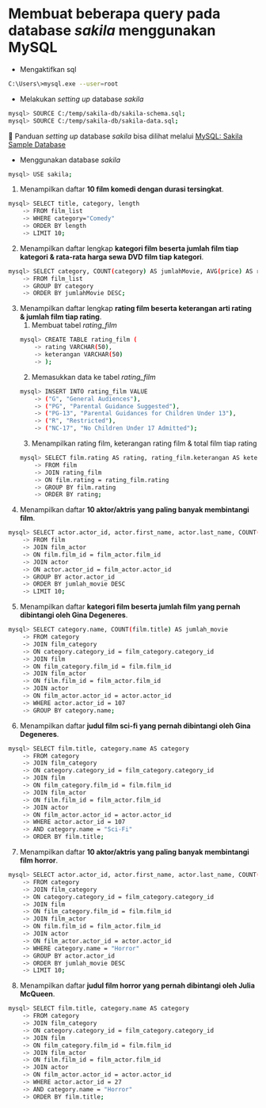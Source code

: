 # Membuat beberapa query pada database *sakila* menggunakan MySQL

- Mengaktifkan sql
```bash
C:\Users\>mysql.exe --user=root
```

- Melakukan *setting up* database *sakila*
```bash
mysql> SOURCE C:/temp/sakila-db/sakila-schema.sql;
mysql> SOURCE C:/temp/sakila-db/sakila-data.sql;
```

📌 Panduan *setting up* database *sakila* bisa dilihat melalui [MySQL: Sakila Sample Database](https://dev.mysql.com/doc/sakila/en/sakila-installation.html)

- Menggunakan database *sakila*
```bash
mysql> USE sakila;
```

1. Menampilkan daftar **10 film komedi dengan durasi tersingkat**.
```bash
mysql> SELECT title, category, length
    -> FROM film_list
    -> WHERE category="Comedy"
    -> ORDER BY length
    -> LIMIT 10;
```

2. Menampilkan daftar lengkap **kategori film beserta jumlah film tiap kategori & rata-rata harga sewa DVD film tiap kategori**.
```bash
mysql> SELECT category, COUNT(category) AS jumlahMovie, AVG(price) AS rataHargaSewa
    -> FROM film_list
    -> GROUP BY category
    -> ORDER BY jumlahMovie DESC;
```

3. Menampilkan daftar lengkap **rating film beserta keterangan arti rating & jumlah film tiap rating**.
    1. Membuat tabel *rating_film*
    ```bash
    mysql> CREATE TABLE rating_film (
        -> rating VARCHAR(50),
        -> keterangan VARCHAR(50)
        -> );
    ```
    2. Memasukkan data ke tabel *rating_film*
    ```bash
    mysql> INSERT INTO rating_film VALUE
        -> ("G", "General Audiences"),
        -> ("PG", "Parental Guidance Suggested"),
        -> ("PG-13", "Parental Guidances for Children Under 13"),
        -> ("R", "Restricted"),
        -> ("NC-17", "No Children Under 17 Admitted");
    ```
    3. Menampilkan rating film, keterangan rating film & total film tiap rating
    ```bash
    mysql> SELECT film.rating AS rating, rating_film.keterangan AS keterangan, COUNT(film.rating) AS jumlahMovie
        -> FROM film
        -> JOIN rating_film
        -> ON film.rating = rating_film.rating
        -> GROUP BY film.rating
        -> ORDER BY rating;
    ```
4. Menampilkan daftar **10 aktor/aktris yang paling banyak membintangi film**.
```bash
mysql> SELECT actor.actor_id, actor.first_name, actor.last_name, COUNT(film.film_id) AS jumlah_movie
    -> FROM film
    -> JOIN film_actor
    -> ON film.film_id = film_actor.film_id
    -> JOIN actor
    -> ON actor.actor_id = film_actor.actor_id
    -> GROUP BY actor.actor_id
    -> ORDER BY jumlah_movie DESC
    -> LIMIT 10;
```

5. Menampilkan daftar **kategori film beserta jumlah film yang pernah dibintangi oleh Gina Degeneres**.
```bash
mysql> SELECT category.name, COUNT(film.title) AS jumlah_movie
    -> FROM category
    -> JOIN film_category
    -> ON category.category_id = film_category.category_id
    -> JOIN film
    -> ON film_category.film_id = film.film_id
    -> JOIN film_actor
    -> ON film.film_id = film_actor.film_id
    -> JOIN actor
    -> ON film_actor.actor_id = actor.actor_id
    -> WHERE actor.actor_id = 107
    -> GROUP BY category.name;
```

6. Menampilkan daftar **judul film sci-fi yang pernah dibintangi oleh Gina Degeneres**.
```bash
mysql> SELECT film.title, category.name AS category
    -> FROM category
    -> JOIN film_category
    -> ON category.category_id = film_category.category_id
    -> JOIN film
    -> ON film_category.film_id = film.film_id
    -> JOIN film_actor
    -> ON film.film_id = film_actor.film_id
    -> JOIN actor
    -> ON film_actor.actor_id = actor.actor_id
    -> WHERE actor.actor_id = 107
    -> AND category.name = "Sci-Fi"
    -> ORDER BY film.title;
```

7. Menampilkan daftar **10 aktor/aktris yang paling banyak membintangi film horror**.
```bash
mysql> SELECT actor.actor_id, actor.first_name, actor.last_name, COUNT(film.film_id) AS jumlah_movie
    -> FROM category
    -> JOIN film_category
    -> ON category.category_id = film_category.category_id
    -> JOIN film
    -> ON film_category.film_id = film.film_id
    -> JOIN film_actor
    -> ON film.film_id = film_actor.film_id
    -> JOIN actor
    -> ON film_actor.actor_id = actor.actor_id
    -> WHERE category.name = "Horror"
    -> GROUP BY actor.actor_id
    -> ORDER BY jumlah_movie DESC
    -> LIMIT 10;
```

8. Menampilkan daftar **judul film horror yang pernah dibintangi oleh Julia McQueen**.
```bash
mysql> SELECT film.title, category.name AS category
    -> FROM category
    -> JOIN film_category
    -> ON category.category_id = film_category.category_id
    -> JOIN film
    -> ON film_category.film_id = film.film_id
    -> JOIN film_actor
    -> ON film.film_id = film_actor.film_id
    -> JOIN actor
    -> ON film_actor.actor_id = actor.actor_id
    -> WHERE actor.actor_id = 27
    -> AND category.name = "Horror"
    -> ORDER BY film.title;
```
